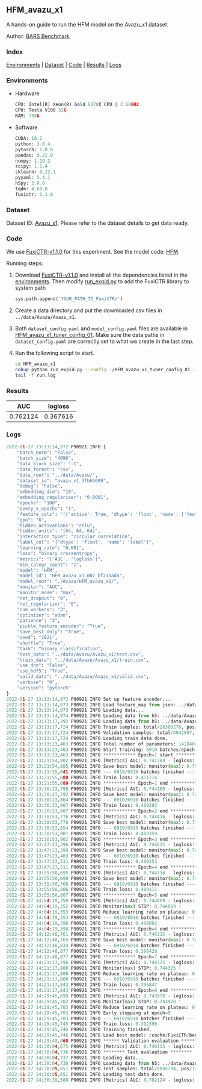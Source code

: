 ## HFM_avazu_x1

A hands-on guide to run the HFM model on the Avazu_x1 dataset.

Author: [BARS Benchmark](https://github.com/reczoo/BARS/blob/main/CITATION)

### Index
[Environments](#Environments) | [Dataset](#Dataset) | [Code](#Code) | [Results](#Results) | [Logs](#Logs)

### Environments
+ Hardware

  ```python
  CPU: Intel(R) Xeon(R) Gold 6278C CPU @ 2.60GHz
  GPU: Tesla V100 32G
  RAM: 755G

  ```

+ Software

  ```python
  CUDA: 10.2
  python: 3.6.4
  pytorch: 1.0.0
  pandas: 0.22.0
  numpy: 1.19.2
  scipy: 1.5.4
  sklearn: 0.22.1
  pyyaml: 5.4.1
  h5py: 2.8.0
  tqdm: 4.60.0
  fuxictr: 1.1.0

  ```

### Dataset
Dataset ID: [Avazu_x1](https://github.com/reczoo/Datasets/tree/main/Avazu/Avazu_x1). Please refer to the dataset details to get data ready.

### Code

We use [FuxiCTR-v1.1.0](https://github.com/reczoo/FuxiCTR/tree/v1.1.0) for this experiment. See the model code: [HFM](https://github.com/reczoo/FuxiCTR/blob/v1.1.0/fuxictr/pytorch/models/HFM.py).

Running steps:

1. Download [FuxiCTR-v1.1.0](https://github.com/reczoo/FuxiCTR/archive/refs/tags/v1.1.0.zip) and install all the dependencies listed in the [environments](#environments). Then modify [run_expid.py](./run_expid.py#L5) to add the FuxiCTR library to system path
    
    ```python
    sys.path.append('YOUR_PATH_TO_FuxiCTR/')
    ```

2. Create a data directory and put the downloaded csv files in `../data/Avazu/Avazu_x1`.

3. Both `dataset_config.yaml` and `model_config.yaml` files are available in [HFM_avazu_x1_tuner_config_01](./HFM_avazu_x1_tuner_config_01). Make sure the data paths in `dataset_config.yaml` are correctly set to what we create in the last step.

4. Run the following script to start.

    ```bash
    cd HFM_avazu_x1
    nohup python run_expid.py --config ./HFM_avazu_x1_tuner_config_01 --expid HFM_avazu_x1_007_bf21aada --gpu 0 > run.log &
    tail -f run.log
    ```

### Results

| AUC | logloss  |
|:--------------------:|:--------------------:|
| 0.762124 | 0.367616  |


### Logs
```python
2022-01-27 13:13:14,972 P90921 INFO {
    "batch_norm": "False",
    "batch_size": "4096",
    "data_block_size": "-1",
    "data_format": "csv",
    "data_root": "../data/Avazu/",
    "dataset_id": "avazu_x1_3fb65689",
    "debug": "False",
    "embedding_dim": "10",
    "embedding_regularizer": "0.0001",
    "epochs": "100",
    "every_x_epochs": "1",
    "feature_cols": "[{'active': True, 'dtype': 'float', 'name': ['feat_1', 'feat_2', 'feat_3', 'feat_4', 'feat_5', 'feat_6', 'feat_7', 'feat_8', 'feat_9', 'feat_10', 'feat_11', 'feat_12', 'feat_13', 'feat_14', 'feat_15', 'feat_16', 'feat_17', 'feat_18', 'feat_19', 'feat_20', 'feat_21', 'feat_22'], 'type': 'categorical'}]",
    "gpu": "6",
    "hidden_activations": "relu",
    "hidden_units": "[64, 64, 64]",
    "interaction_type": "circular_correlation",
    "label_col": "{'dtype': 'float', 'name': 'label'}",
    "learning_rate": "0.001",
    "loss": "binary_crossentropy",
    "metrics": "['AUC', 'logloss']",
    "min_categr_count": "1",
    "model": "HFM",
    "model_id": "HFM_avazu_x1_007_bf21aada",
    "model_root": "./Avazu/HFM_avazu_x1/",
    "monitor": "AUC",
    "monitor_mode": "max",
    "net_dropout": "0",
    "net_regularizer": "0",
    "num_workers": "3",
    "optimizer": "adam",
    "patience": "2",
    "pickle_feature_encoder": "True",
    "save_best_only": "True",
    "seed": "2021",
    "shuffle": "True",
    "task": "binary_classification",
    "test_data": "../data/Avazu/Avazu_x1/test.csv",
    "train_data": "../data/Avazu/Avazu_x1/train.csv",
    "use_dnn": "False",
    "use_hdf5": "True",
    "valid_data": "../data/Avazu/Avazu_x1/valid.csv",
    "verbose": "0",
    "version": "pytorch"
}
2022-01-27 13:13:14,973 P90921 INFO Set up feature encoder...
2022-01-27 13:13:14,973 P90921 INFO Load feature_map from json: ../data/Avazu/avazu_x1_3fb65689/feature_map.json
2022-01-27 13:13:14,973 P90921 INFO Loading data...
2022-01-27 13:13:14,974 P90921 INFO Loading data from h5: ../data/Avazu/avazu_x1_3fb65689/train.h5
2022-01-27 13:13:17,392 P90921 INFO Loading data from h5: ../data/Avazu/avazu_x1_3fb65689/valid.h5
2022-01-27 13:13:17,724 P90921 INFO Train samples: total/28300276, pos/4953382, neg/23346894, ratio/17.50%, blocks/1
2022-01-27 13:13:17,724 P90921 INFO Validation samples: total/4042897, pos/678699, neg/3364198, ratio/16.79%, blocks/1
2022-01-27 13:13:17,724 P90921 INFO Loading train data done.
2022-01-27 13:13:23,463 P90921 INFO Total number of parameters: 14284600.
2022-01-27 13:13:23,463 P90921 INFO Start training: 6910 batches/epoch
2022-01-27 13:13:23,463 P90921 INFO ************ Epoch=1 start ************
2022-01-27 13:21:54,802 P90921 INFO [Metrics] AUC: 0.741769 - logloss: 0.398226
2022-01-27 13:21:54,805 P90921 INFO Save best model: monitor(max): 0.741769
2022-01-27 13:21:55,041 P90921 INFO --- 6910/6910 batches finished ---
2022-01-27 13:21:55,080 P90921 INFO Train loss: 0.411714
2022-01-27 13:21:55,080 P90921 INFO ************ Epoch=1 end ************
2022-01-27 13:30:23,790 P90921 INFO [Metrics] AUC: 0.744189 - logloss: 0.396990
2022-01-27 13:30:23,792 P90921 INFO Save best model: monitor(max): 0.744189
2022-01-27 13:30:23,864 P90921 INFO --- 6910/6910 batches finished ---
2022-01-27 13:30:23,907 P90921 INFO Train loss: 0.409285
2022-01-27 13:30:23,907 P90921 INFO ************ Epoch=2 end ************
2022-01-27 13:38:53,776 P90921 INFO [Metrics] AUC: 0.744416 - logloss: 0.398849
2022-01-27 13:38:53,778 P90921 INFO Save best model: monitor(max): 0.744416
2022-01-27 13:38:53,854 P90921 INFO --- 6910/6910 batches finished ---
2022-01-27 13:38:53,901 P90921 INFO Train loss: 0.409359
2022-01-27 13:38:53,902 P90921 INFO ************ Epoch=3 end ************
2022-01-27 13:47:23,396 P90921 INFO [Metrics] AUC: 0.744625 - logloss: 0.397605
2022-01-27 13:47:23,399 P90921 INFO Save best model: monitor(max): 0.744625
2022-01-27 13:47:23,463 P90921 INFO --- 6910/6910 batches finished ---
2022-01-27 13:47:23,511 P90921 INFO Train loss: 0.409353
2022-01-27 13:47:23,511 P90921 INFO ************ Epoch=4 end ************
2022-01-27 13:55:50,695 P90921 INFO [Metrics] AUC: 0.744716 - logloss: 0.396756
2022-01-27 13:55:50,698 P90921 INFO Save best model: monitor(max): 0.744716
2022-01-27 13:55:50,766 P90921 INFO --- 6910/6910 batches finished ---
2022-01-27 13:55:50,806 P90921 INFO Train loss: 0.409111
2022-01-27 13:55:50,807 P90921 INFO ************ Epoch=5 end ************
2022-01-27 14:04:19,350 P90921 INFO [Metrics] AUC: 0.744069 - logloss: 0.396889
2022-01-27 14:04:19,352 P90921 INFO Monitor(max) STOP: 0.744069 !
2022-01-27 14:04:19,353 P90921 INFO Reduce learning rate on plateau: 0.000100
2022-01-27 14:04:19,353 P90921 INFO --- 6910/6910 batches finished ---
2022-01-27 14:04:19,398 P90921 INFO Train loss: 0.409002
2022-01-27 14:04:19,398 P90921 INFO ************ Epoch=6 end ************
2022-01-27 14:12:48,761 P90921 INFO [Metrics] AUC: 0.746115 - logloss: 0.396682
2022-01-27 14:12:48,765 P90921 INFO Save best model: monitor(max): 0.746115
2022-01-27 14:12:48,834 P90921 INFO --- 6910/6910 batches finished ---
2022-01-27 14:12:48,877 P90921 INFO Train loss: 0.398428
2022-01-27 14:12:48,877 P90921 INFO ************ Epoch=7 end ************
2022-01-27 14:21:17,796 P90921 INFO [Metrics] AUC: 0.744325 - logloss: 0.396911
2022-01-27 14:21:17,800 P90921 INFO Monitor(max) STOP: 0.744325 !
2022-01-27 14:21:17,800 P90921 INFO Reduce learning rate on plateau: 0.000010
2022-01-27 14:21:17,800 P90921 INFO --- 6910/6910 batches finished ---
2022-01-27 14:21:17,843 P90921 INFO Train loss: 0.395847
2022-01-27 14:21:17,843 P90921 INFO ************ Epoch=8 end ************
2022-01-27 14:29:45,699 P90921 INFO [Metrics] AUC: 0.743978 - logloss: 0.397735
2022-01-27 14:29:45,702 P90921 INFO Monitor(max) STOP: 0.743978 !
2022-01-27 14:29:45,703 P90921 INFO Reduce learning rate on plateau: 0.000001
2022-01-27 14:29:45,703 P90921 INFO Early stopping at epoch=9
2022-01-27 14:29:45,703 P90921 INFO --- 6910/6910 batches finished ---
2022-01-27 14:29:45,745 P90921 INFO Train loss: 0.392396
2022-01-27 14:29:45,746 P90921 INFO Training finished.
2022-01-27 14:29:45,746 P90921 INFO Load best model: /cache/FuxiCTR/benchmarks/Avazu/HFM_avazu_x1/avazu_x1_3fb65689/HFM_avazu_x1_007_bf21aada.model
2022-01-27 14:29:49,068 P90921 INFO ****** Validation evaluation ******
2022-01-27 14:30:04,675 P90921 INFO [Metrics] AUC: 0.746115 - logloss: 0.396682
2022-01-27 14:30:04,736 P90921 INFO ******** Test evaluation ********
2022-01-27 14:30:04,737 P90921 INFO Loading data...
2022-01-27 14:30:04,738 P90921 INFO Loading data from h5: ../data/Avazu/avazu_x1_3fb65689/test.h5
2022-01-27 14:30:05,651 P90921 INFO Test samples: total/8085794, pos/1232985, neg/6852809, ratio/15.25%, blocks/1
2022-01-27 14:30:05,651 P90921 INFO Loading test data done.
2022-01-27 14:30:39,580 P90921 INFO [Metrics] AUC: 0.762124 - logloss: 0.367616

```
